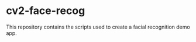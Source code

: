 # cv2-face-recog
This repository contains the scripts used to create a facial recognition demo app.
